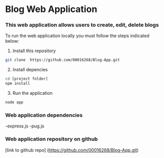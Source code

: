 # Blog Web Application

### This web application allows users to create, edit, delete blogs

To run the web application locally you must follow the steps indicated below: 

1. Install this repository 

```bash 
git clone  https://github.com/00016268/Blog-App.git
```

2. Install depencies

```bash 
cd [project folder]
npm install 
```

3. Run the application
```bash 
node app
```

### Web application dependencies 
-express.js
-pug.js

### Web application repository on github

[link to github repo] (https://github.com/00016268/Blog-App.git)

